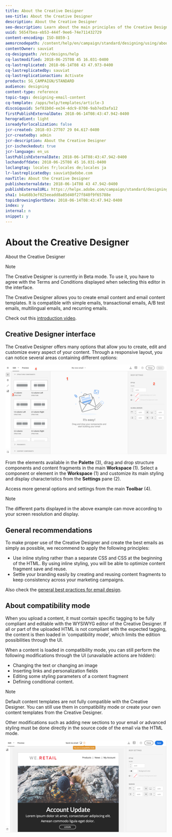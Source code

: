 ```yaml
---
title: About the Creative Designer
seo-title: About the Creative Designer
description: About the Creative Designer
seo-description: Learn about the main principles of the Creative Designer.
uuid: 56547bea-eb53-444f-9ee6-74e711432729
content-encoding: ISO-8859-1
aemsrcnodepath: /content/help/en/campaign/standard/designing/using/about-the-creative-designer
contentOwner: sauviat
cq-designpath: /etc/designs/help
cq-lastmodified: 2018-06-25T08 45 16.031-0400
cq-lastreplicated: 2018-06-14T08 43 47.973-0400
cq-lastreplicatedby: sauviat
cq-lastreplicationaction: Activate
products: SG_CAMPAIGN/STANDARD
audience: designing
content-type: reference
topic-tags: designing-email-content
cq-template: /apps/help/templates/article-3
discoiquuid: 5ef81b0d-ee34-4dc9-8708-9ab7ed3afa12
firstPublishExternalDate: 2018-06-14T08:43:47.942-0400
herogradient: light
isreadyforlocalization: false
jcr-created: 2018-03-27T07 29 04.617-0400
jcr-createdby: admin
jcr-description: About the Creative Designer
jcr-ischeckedout: true
jcr-language: en_us
lastPublishExternalDate: 2018-06-14T08:43:47.942-0400
lochandoffdate: 2018-06-25T08 45 16.031-0400
loclangtag: locales fr;locales de;locales ja
lr-lastreplicatedby: sauviat@adobe.com
navTitle: About the Creative Designer
publishexternaldate: 2018-06-14T08 43 47.942-0400
publishExternalURL: https://helpx.adobe.com/campaign/standard/designing/using/about-the-creative-designer.html
sha1: b4a68b3ef025eeadd8a85d40f27f840f9f65788e
topicBrowsingSortDate: 2018-06-14T08:43:47.942-0400
index: y
internal: n
snippet: y
---
```


# About the Creative Designer

About the Creative Designer

>[!NOTE]
>
>The Creative Designer is currently in Beta mode. To use it, you have to agree with the Terms and Conditions displayed when selecting this editor in the interface.

The Creative Designer allows you to create email content and email content templates. It is compatible with simple emails, transactional emails, A/B test emails, multilingual emails, and recurring emails.

Check out this [introduction video](https://www.youtube.com/watch?time_continue=1&v=5S_6A4fsfms).

## Creative Designer interface

The Creative Designer offers many options that allow you to create, edit and customize every aspect of your content. Through a responsive layout, you can notice several areas containing different options:

![](assets/email_designer_overview.png)

From the elements available in the **Palette** (3), drag and drop structure components and content fragments in the main **Workspace** (1). Select a component or element in the **Workspace** (1) and customize its main styling and display characteristics from the **Settings** pane (2).

Access more general options and settings from the main **Toolbar** (4).

>[!NOTE]
>
>The different parts displayed in the above example can move according to your screen resolution and display.

## General recommendations

To make proper use of the Creative Designer and create the best emails as simply as possible, we recommend to apply the following principles:

* Use inline styling rather than a separate CSS and CSS at the beginning of the HTML. By using inline styling, you will be able to optimize content fragment save and reuse.
* Settle your branding easily by creating and reusing content fragments to keep consistency across your marketing campaigns.

Also check the [general best practices for email design](../../designing/using/design-best-practices.md).

## About compatibility mode

When you upload a content, it must contain specific tagging to be fully compliant and editable with the WYSIWYG editor of the Creative Designer. If all or part of the uploaded HTML is not compliant with the expected tagging, the content is then loaded in 'compatibility mode', which limits the edition possibilities through the UI.

When a content is loaded in compatibility mode, you can still perform the following modifications through the UI (unavailable actions are hidden):

* Changing the text or changing an image
* Inserting links and personalization fields
* Editing some styling parameters of a content fragment
* Defining conditional content.

>[!NOTE]
>
>Default content templates are not fully compatible with the Creative Designer. You can still use them in compatibility mode or create your own content templates from the Creative Designer.

Other modifications such as adding new sections to your email or advanced styling must be done directly in the source code of the email via the HTML mode.

![](assets/email_designer_compatibility.png)

